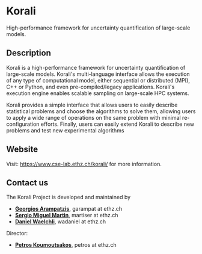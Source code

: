 # Korali

High-performance framework for uncertainty quantification of large-scale models.

## Description

Korali is a high-performance framework for uncertainty quantification of large-scale models. Korali's multi-language interface allows the execution of any type of computational model, either sequential or distributed (MPI), C++ or Python, and even pre-compiled/legacy applications. Korali's execution engine enables scalable sampling on large-scale HPC systems. 

Korali provides a simple interface that allows users to easily describe statistical problems and choose the algorithms to solve them, allowing users to apply a wide range of operations on the same problem with minimal re-configuration efforts. Finally, users can easily extend Korali to describe new problems and test new experimental algorithms

## Website

Visit: https://www.cse-lab.ethz.ch/korali/ for more information.

## Contact us

The Korali Project is developed and maintained by


* [**Georgios Arampatzis**](https://www.cse-lab.ethz.ch/member/georgios-arampatzis/), garampat at ethz.ch
* [**Sergio Miguel Martin**](https://www.cse-lab.ethz.ch/member/sergio-martin/), martiser at ethz.ch
* [**Daniel Waelchli**](https://www.cse-lab.ethz.ch/member/daniel-walchli/), wadaniel at ethz.ch

Director:

* [**Petros Koumoutsakos**](https://www.cse-lab.ethz.ch/member/petros-koumoutsakos/), petros at ethz.ch 

